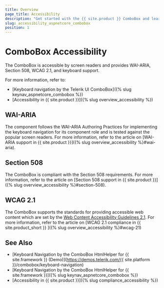 ```yaml
---
title: Overview
page_title: Accessibility
description: "Get started with the {{ site.product }} ComboBox and learn about its accessibility support for WAI-ARIA, Section 508, and WCAG 2.1."
slug: accessibility_aspnetcore_combobox
position: 1
---
```


# ComboBox Accessibility

The ComboBox is accessible by screen readers and provides WAI-ARIA, Section 508, WCAG 2.1, and keyboard support.

For more information, refer to:
* [Keyboard navigation by the Telerik UI ComboBox]({% slug keynav_aspnetcore_combobox %})
* [Accessibility in {{ site.product }}]({% slug overview_accessibility %})

## WAI-ARIA

The component follows the WAI-ARIA Authoring Practices for implementing the keyboard navigation for its component role and is tested against the popular screen readers. For more information, refer to the article on [WAI-ARIA support in {{ site.product }}]({% slug overview_accessibility %}#wai-aria).

## Section 508

The ComboBox is compliant with the Section 508 requirements. For more information, refer to the article on [Section 508 support in {{ site.product }}]({% slug overview_accessibility %}#section-508).

## WCAG 2.1

The ComboBox supports the standards for providing accessible web content which are set by the [Web Content Accessibility Guidelines 2.1](https://www.w3.org/TR/WCAG/). For more information, refer to the article on [WCAG 2.1 compliance in {{ site.product_short }} ]({% slug overview_accessibility %}#wcag-21)

## See Also

* [Keyboard Navigation by the ComboBox HtmlHelper for {{ site.framework }} (Demo)](https://demos.telerik.com/{{ site.platform }}/combobox/keyboard-navigation)
* [Keyboard Navigation by the ComboBox HtmlHelper for {{ site.framework }}]({% slug keynav_aspnetcore_combobox %})
* [Accessibility in {{ site.product }}]({% slug compliance_accessibility %})
